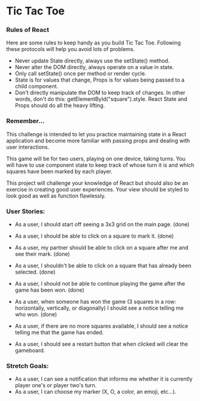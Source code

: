 # Tic Tac Toe

### Rules of React

Here are some rules to keep handy as you build Tic Tac Toe. Following these protocols will help you avoid lots of problems.

- Never update State directly, always use the setState() method.
- Never alter the DOM directly, always operate on a value in state.
- Only call setState() once per method or render cycle.
- State is for values that change, Props is for values being passed to a child component.
- Don't directly manipulate the DOM to keep track of changes. In other words, don't do this: getElementById("square").style. React State and Props should do all the heavy lifting.

### Remember...

This challenge is intended to let you practice maintaining state in a React application and become more familiar with passing props and dealing with user interactions.

This game will be for two users, playing on one device, taking turns. You will have to use component state to keep track of whose turn it is and which squares have been marked by each player.

This project will challenge your knowledge of React but should also be an exercise in creating good user experiences. Your view should be styled to look good as well as function flawlessly.

### User Stories:
- As a user, I should start off seeing a 3x3 grid on the main page. (done)
- As a user, I should be able to click on a square to mark it. (done)
- As a user, my partner should be able to click on a square after me and see their mark. (done)
- As a user, I shouldn't be able to click on a square that has already been selected.
(done)
- As a user, I should not be able to continue playing the game after the game has been won. (done)
- As a user, when someone has won the game (3 squares in a row: horizontally, vertically, or diagonally) I should see a notice telling me who won. (done)

- As a user, if there are no more squares available, I should see a notice telling me that the game has ended.
- As a user, I should see a restart button that when clicked will clear the gameboard.

### Stretch Goals:
- As a user, I can see a notification that informs me whether it is currently player one's or player two's turn.
- As a user, I can choose my marker (X, O, a color, an emoji, etc...).
